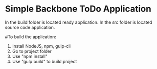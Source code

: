 # Simple Backbone ToDo Application

In the build folder is located ready application.
In the src folder is located source code application.

#To build the application:

1. Install NodeJS, npm, gulp-cli
2. Go to project folder
3. Use "npm install"
4. Use "gulp build" to build project
